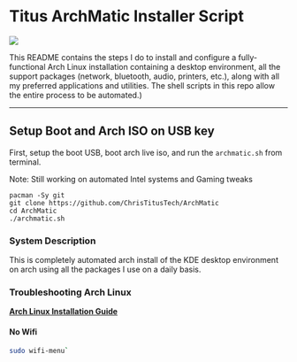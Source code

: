 # Titus ArchMatic Installer Script

<img src="https://i.imgur.com/Yn29sze.png" />

This README contains the steps I do to install and configure a fully-functional Arch Linux installation containing a desktop environment, all the support packages (network, bluetooth, audio, printers, etc.), along with all my preferred applications and utilities. The shell scripts in this repo allow the entire process to be automated.)

---

## Setup Boot and Arch ISO on USB key

First, setup the boot USB, boot arch live iso, and run the `archmatic.sh` from terminal.

Note: Still working on automated Intel systems and Gaming tweaks

```
pacman -Sy git
git clone https://github.com/ChrisTitusTech/ArchMatic
cd ArchMatic
./archmatic.sh
```

### System Description
This is completely automated arch install of the KDE desktop environment on arch using all the packages I use on a daily basis. 

### Troubleshooting Arch Linux

__[Arch Linux Installation Guide](https://github.com/rickellis/Arch-Linux-Install-Guide)__

#### No Wifi

```bash
sudo wifi-menu`
```
